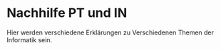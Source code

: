 # Nachhilfe PT und IN

Hier werden verschiedene Erklärungen zu Verschiedenen Themen der Informatik sein.

